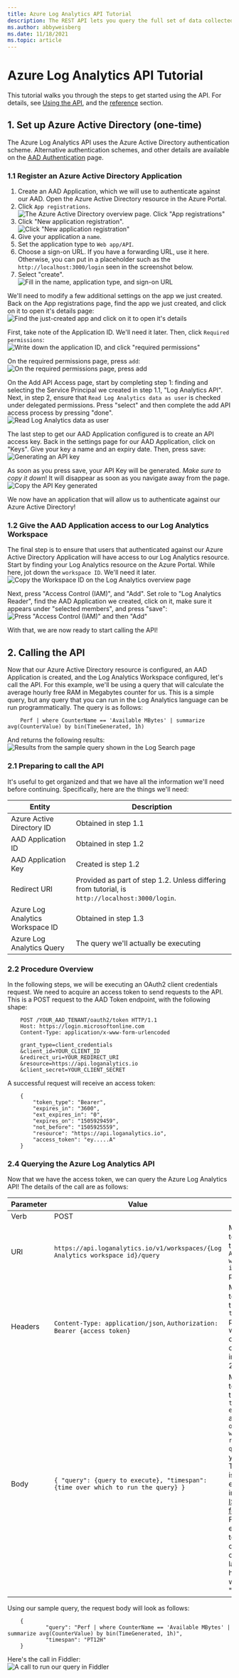 ```yaml
---
title: Azure Log Analytics API Tutorial
description: The REST API lets you query the full set of data collected by Log Analytics using the same query language used throughout the service.
ms.author: abbyweisberg
ms.date: 11/18/2021
ms.topic: article
---
```

# Azure Log Analytics API Tutorial

This tutorial walks you through the steps to get started using the API. For details, see [Using the API](using-api.md), and the [reference](https://dev.loganalytics.io/reference) section.

## 1. Set up Azure Active Directory (one-time)

The Azure Log Analytics API uses the Azure Active Directory authentication scheme. Alternative authentication schemes, and other details are available on the [AAD Authentication](authorization.md) page.

### 1.1 Register an Azure Active Directory Application

1. Create an AAD Application, which we will use to authenticate against our AAD. Open the Azure Active Directory resource in the Azure Portal.
1. Click `App registrations`.
    ![The Azure Active Directory overview page. Click "App registrations"](media/arm-api/app-registrations-menu.png)
1. Click "New application registration". 
    ![Click "New application registration"](media/arm-api/new-app-registration-menu.png)
1. Give your application a `name`.
1. Set the application type to `Web app/API`. 
1. Choose a sign-on URL. If you have a forwarding URL, use it here. Otherwise, you can put in a placeholder such as the `http://localhost:3000/login` seen in the screenshot below. 
1. Select "create".  
    ![Fill in the name, application type, and sign-on URL](media/arm-api/app-details.png)

We'll need to modify a few additional settings on the app we just created. Back on the App registrations page, find the app we just created, and click on it to open it's details page:  
![Find the just-created app and click on it to open it's details](media/arm-api/app-registrations.png)

First, take note of the Application ID. We'll need it later. Then, click `Required permissions`: ![Write down the application ID, and click "required permissions"](media/arm-api/required-permissions-menu.png)

On the required permissions page, press `add`: ![On the required permissions page, press add](media/arm-api/add-api-access-button.png)

On the Add API Access page, start by completing step 1: finding and selecting the Service Principal we created in step 1.1, "Log Analytics API". Next, in step 2, ensure that `Read Log Analytics data as user` is checked under delegated permissions. Press "select" and then complete the add API access process by pressing "done".  
![Read Log Analytics data as user](media/arm-api/delegated-permissions.png)

The last step to get our AAD Application configured is to create an API access key. Back in the settings page for our AAD Application, click on "Keys". Give your key a name and an expiry date. Then, press save:  
![Generating an API key](media/arm-api/generate-api-key.png)

As soon as you press save, your API Key will be generated. *Make sure to copy it down*\! It will disappear as soon as you navigate away from the page.  
![Copy the API Key generated](media/arm-api/copy-api-key.png)

We now have an application that will allow us to authenticate against our Azure Active Directory\!

### 1.2 Give the AAD Application access to our Log Analytics Workspace

The final step is to ensure that users that authenticated against our Azure Active Directory Application will have access to our Log Analytics resource. Start by finding your Log Analytics resource on the Azure Portal. While here, jot down the `workspace ID`. We'll need it later.  
![Copy the Workspace ID on the Log Analytics overview page](media/arm-api/copy-workspace-id.png)

Next, press "Access Control (IAM)", and "Add". Set role to "Log Analytics Reader", find the AAD Application we created, click on it, make sure it appears under "selected members", and press "save":  
![Press "Access Control (IAM)" and then "Add"](media/arm-api/add-permissions.png)

With that, we are now ready to start calling the API\!

## 2. Calling the API

Now that our Azure Active Directory resource is configured, an AAD Application is created, and the Log Analytics Workspace configured, let's call the API. For this example, we'll be using a query that will calculate the average hourly free RAM in Megabytes counter for us. This is a simple query, but any query that you can run in the Log Analytics language can be run programmatically. The query is as follows:
```
    Perf | where CounterName == 'Available MBytes' | summarize avg(CounterValue) by bin(TimeGenerated, 1h)
```

And returns the following results:  
![Results from the sample query shown in the Log Search page](media/arm-api/sample-query-results.png)

### 2.1 Preparing to call the API

It's useful to get organized and that we have all the information we'll need before continuing. Specifically, here are the things we'll need:

| Entity                           | Description                                                                                     |
| -------------------------------- | ----------------------------------------------------------------------------------------------- |
| Azure Active Directory ID        | Obtained in step 1.1                                                                            |
| AAD Application ID               | Obtained in step 1.2                                                                            |
| AAD Application Key              | Created is step 1.2                                                                             |
| Redirect URI                     | Provided as part of step 1.2. Unless differing from tutorial, is `http://localhost:3000/login`. |
| Azure Log Analytics Workspace ID | Obtained in step 1.3                                                                            |
| Azure Log Analytics Query        | The query we'll actually be executing                                                           |

### 2.2 Procedure Overview

In the following steps, we will be executing an OAuth2 client credentials request. We need to acquire an access token to send requests to the API. This is a POST request to the AAD Token endpoint, with the following shape:

```
    POST /YOUR_AAD_TENANT/oauth2/token HTTP/1.1
    Host: https://login.microsoftonline.com
    Content-Type: application/x-www-form-urlencoded
    
    grant_type=client_credentials
    &client_id=YOUR_CLIENT_ID
    &redirect_uri=YOUR_REDIRECT_URI
    &resource=https://api.loganalytics.io
    &client_secret=YOUR_CLIENT_SECRET
```

A successful request will receive an access token:

```
    {
        "token_type": "Bearer",
        "expires_in": "3600",
        "ext_expires_in": "0",
        "expires_on": "1505929459",
        "not_before": "1505925559",
        "resource": "https://api.loganalytics.io",
        "access_token": "ey.....A"
    }
```

### 2.4 Querying the Azure Log Analytics API

Now that we have the access token, we can query the Azure Log Analytics API\! The details of the call are as follows:

| Parameter | Value                                                                 | Notes                                                                |
| --------- | --------------------------------------------------------------------- | -------------------------------------------------------------------- |
| Verb      | POST                                                                  |                                                                      |
| URI       | `https://api.loganalytics.io/v1/workspaces/{Log Analytics workspace id}/query` | Make sure to replace the `Log Analytics workspace id` parameter |
| Headers   | `Content-Type: application/json`, `Authorization: Bearer {access token}` | Make sure to replace the <code>access token</code> parameter with the one obtained in step 2.4 |
| Body      | `{ "query": {query to execute}, "timespan": {time over which to run the query} }` | Make sure to replace the `query to execute` and `time over which to run your query` with your own. The time is expressed in [ISO8601 format](https://en.wikipedia.org/wiki/ISO_8601). For example, to run the query over the last 12 houors, we'd use "PT12H" |

Using our sample query, the request body will look as follows:

```
    { 
            "query": "Perf | where CounterName == 'Available MBytes' | summarize avg(CounterValue) by bin(TimeGenerated, 1h)",
            "timespan": "PT12H"
    }
```

Here's the call in Fiddler:  
![A call to run our query in Fiddler](media/arm-api/fiddler.png)
